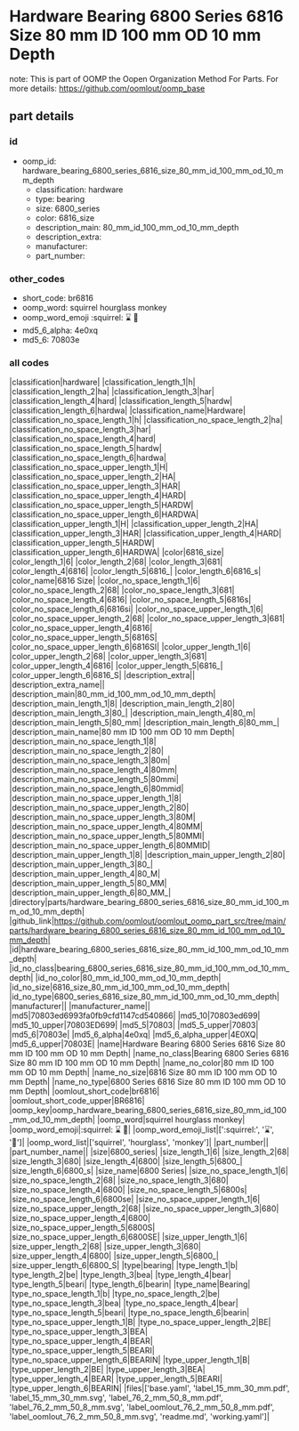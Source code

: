 # Hardware Bearing 6800 Series 6816 Size 80 mm ID 100 mm OD 10 mm Depth  

note: This is part of OOMP the Oopen Organization Method For Parts. For more details: https://github.com/oomlout/oomp_base

##  part details





### id
* oomp_id: hardware_bearing_6800_series_6816_size_80_mm_id_100_mm_od_10_mm_depth
  * classification: hardware
  * type: bearing
  * size: 6800_series
  * color: 6816_size
  * description_main: 80_mm_id_100_mm_od_10_mm_depth
  * description_extra: 
  * manufacturer: 
  * part_number: 

### other_codes
* short_code: br6816
* oomp_word: squirrel hourglass monkey
* oomp_word_emoji :squirrel: :hourglass: :monkey:
* md5_6_alpha: 4e0xq
* md5_6: 70803e

### all codes 
|classification|hardware|
|classification_length_1|h|
|classification_length_2|ha|
|classification_length_3|har|
|classification_length_4|hard|
|classification_length_5|hardw|
|classification_length_6|hardwa|
|classification_name|Hardware|
|classification_no_space_length_1|h|
|classification_no_space_length_2|ha|
|classification_no_space_length_3|har|
|classification_no_space_length_4|hard|
|classification_no_space_length_5|hardw|
|classification_no_space_length_6|hardwa|
|classification_no_space_upper_length_1|H|
|classification_no_space_upper_length_2|HA|
|classification_no_space_upper_length_3|HAR|
|classification_no_space_upper_length_4|HARD|
|classification_no_space_upper_length_5|HARDW|
|classification_no_space_upper_length_6|HARDWA|
|classification_upper_length_1|H|
|classification_upper_length_2|HA|
|classification_upper_length_3|HAR|
|classification_upper_length_4|HARD|
|classification_upper_length_5|HARDW|
|classification_upper_length_6|HARDWA|
|color|6816_size|
|color_length_1|6|
|color_length_2|68|
|color_length_3|681|
|color_length_4|6816|
|color_length_5|6816_|
|color_length_6|6816_s|
|color_name|6816 Size|
|color_no_space_length_1|6|
|color_no_space_length_2|68|
|color_no_space_length_3|681|
|color_no_space_length_4|6816|
|color_no_space_length_5|6816s|
|color_no_space_length_6|6816si|
|color_no_space_upper_length_1|6|
|color_no_space_upper_length_2|68|
|color_no_space_upper_length_3|681|
|color_no_space_upper_length_4|6816|
|color_no_space_upper_length_5|6816S|
|color_no_space_upper_length_6|6816SI|
|color_upper_length_1|6|
|color_upper_length_2|68|
|color_upper_length_3|681|
|color_upper_length_4|6816|
|color_upper_length_5|6816_|
|color_upper_length_6|6816_S|
|description_extra||
|description_extra_name||
|description_main|80_mm_id_100_mm_od_10_mm_depth|
|description_main_length_1|8|
|description_main_length_2|80|
|description_main_length_3|80_|
|description_main_length_4|80_m|
|description_main_length_5|80_mm|
|description_main_length_6|80_mm_|
|description_main_name|80 mm ID 100 mm OD 10 mm Depth|
|description_main_no_space_length_1|8|
|description_main_no_space_length_2|80|
|description_main_no_space_length_3|80m|
|description_main_no_space_length_4|80mm|
|description_main_no_space_length_5|80mmi|
|description_main_no_space_length_6|80mmid|
|description_main_no_space_upper_length_1|8|
|description_main_no_space_upper_length_2|80|
|description_main_no_space_upper_length_3|80M|
|description_main_no_space_upper_length_4|80MM|
|description_main_no_space_upper_length_5|80MMI|
|description_main_no_space_upper_length_6|80MMID|
|description_main_upper_length_1|8|
|description_main_upper_length_2|80|
|description_main_upper_length_3|80_|
|description_main_upper_length_4|80_M|
|description_main_upper_length_5|80_MM|
|description_main_upper_length_6|80_MM_|
|directory|parts/hardware_bearing_6800_series_6816_size_80_mm_id_100_mm_od_10_mm_depth|
|github_link|https://github.com/oomlout/oomlout_oomp_part_src/tree/main/parts/hardware_bearing_6800_series_6816_size_80_mm_id_100_mm_od_10_mm_depth|
|id|hardware_bearing_6800_series_6816_size_80_mm_id_100_mm_od_10_mm_depth|
|id_no_class|bearing_6800_series_6816_size_80_mm_id_100_mm_od_10_mm_depth|
|id_no_color|80_mm_id_100_mm_od_10_mm_depth|
|id_no_size|6816_size_80_mm_id_100_mm_od_10_mm_depth|
|id_no_type|6800_series_6816_size_80_mm_id_100_mm_od_10_mm_depth|
|manufacturer||
|manufacturer_name||
|md5|70803ed6993fa0fb9cfd1147cd540866|
|md5_10|70803ed699|
|md5_10_upper|70803ED699|
|md5_5|70803|
|md5_5_upper|70803|
|md5_6|70803e|
|md5_6_alpha|4e0xq|
|md5_6_alpha_upper|4E0XQ|
|md5_6_upper|70803E|
|name|Hardware Bearing 6800 Series 6816 Size 80 mm ID 100 mm OD 10 mm Depth|
|name_no_class|Bearing 6800 Series 6816 Size 80 mm ID 100 mm OD 10 mm Depth|
|name_no_color|80 mm ID 100 mm OD 10 mm Depth|
|name_no_size|6816 Size 80 mm ID 100 mm OD 10 mm Depth|
|name_no_type|6800 Series 6816 Size 80 mm ID 100 mm OD 10 mm Depth|
|oomlout_short_code|br6816|
|oomlout_short_code_upper|BR6816|
|oomp_key|oomp_hardware_bearing_6800_series_6816_size_80_mm_id_100_mm_od_10_mm_depth|
|oomp_word|squirrel hourglass monkey|
|oomp_word_emoji|:squirrel: :hourglass: :monkey:|
|oomp_word_emoji_list|[':squirrel:', ':hourglass:', ':monkey:']|
|oomp_word_list|['squirrel', 'hourglass', 'monkey']|
|part_number||
|part_number_name||
|size|6800_series|
|size_length_1|6|
|size_length_2|68|
|size_length_3|680|
|size_length_4|6800|
|size_length_5|6800_|
|size_length_6|6800_s|
|size_name|6800 Series|
|size_no_space_length_1|6|
|size_no_space_length_2|68|
|size_no_space_length_3|680|
|size_no_space_length_4|6800|
|size_no_space_length_5|6800s|
|size_no_space_length_6|6800se|
|size_no_space_upper_length_1|6|
|size_no_space_upper_length_2|68|
|size_no_space_upper_length_3|680|
|size_no_space_upper_length_4|6800|
|size_no_space_upper_length_5|6800S|
|size_no_space_upper_length_6|6800SE|
|size_upper_length_1|6|
|size_upper_length_2|68|
|size_upper_length_3|680|
|size_upper_length_4|6800|
|size_upper_length_5|6800_|
|size_upper_length_6|6800_S|
|type|bearing|
|type_length_1|b|
|type_length_2|be|
|type_length_3|bea|
|type_length_4|bear|
|type_length_5|beari|
|type_length_6|bearin|
|type_name|Bearing|
|type_no_space_length_1|b|
|type_no_space_length_2|be|
|type_no_space_length_3|bea|
|type_no_space_length_4|bear|
|type_no_space_length_5|beari|
|type_no_space_length_6|bearin|
|type_no_space_upper_length_1|B|
|type_no_space_upper_length_2|BE|
|type_no_space_upper_length_3|BEA|
|type_no_space_upper_length_4|BEAR|
|type_no_space_upper_length_5|BEARI|
|type_no_space_upper_length_6|BEARIN|
|type_upper_length_1|B|
|type_upper_length_2|BE|
|type_upper_length_3|BEA|
|type_upper_length_4|BEAR|
|type_upper_length_5|BEARI|
|type_upper_length_6|BEARIN|
|files|['base.yaml', 'label_15_mm_30_mm.pdf', 'label_15_mm_30_mm.svg', 'label_76_2_mm_50_8_mm.pdf', 'label_76_2_mm_50_8_mm.svg', 'label_oomlout_76_2_mm_50_8_mm.pdf', 'label_oomlout_76_2_mm_50_8_mm.svg', 'readme.md', 'working.yaml']|
